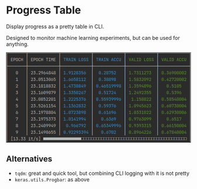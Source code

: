 # Progress Table

Display progress as a pretty table in CLI.

Designed to monitor machine learning experiments, but can be used for anything.

![example](progress_table_example.png)

## Alternatives

* `tqdm`: great and quick tool, but combining CLI logging with it is not pretty
* `keras.utils.Progbar`: as above